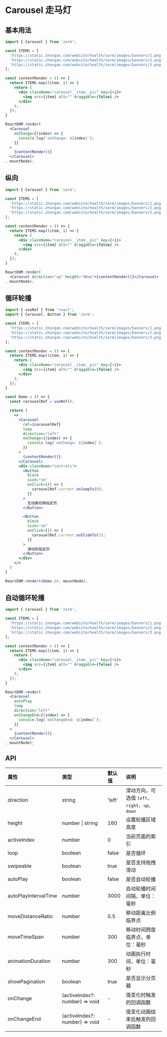 # Carousel 走马灯



## 基本用法
```jsx
import { Carousel } from 'zarm';

const ITEMS = [
  'https://static.zhongan.com/website/health/zarm/images/banners/1.png',
  'https://static.zhongan.com/website/health/zarm/images/banners/2.png',
  'https://static.zhongan.com/website/health/zarm/images/banners/3.png',
];

const contentRender = () => {
  return ITEMS.map((item, i) => {
    return (
      <div className="carousel__item__pic" key={+i}>
        <img src={item} alt="" draggable={false} />
      </div>
    );
  });
}

ReactDOM.render(
  <Carousel
    onChange={(index) => {
      console.log(`onChange: ${index}`);
    }}
  >
    {contentRender()}
  </Carousel>
, mountNode);
```



## 纵向
```jsx
import { Carousel } from 'zarm';

const ITEMS = [
  'https://static.zhongan.com/website/health/zarm/images/banners/1.png',
  'https://static.zhongan.com/website/health/zarm/images/banners/2.png',
  'https://static.zhongan.com/website/health/zarm/images/banners/3.png',
];

const contentRender = () => {
  return ITEMS.map((item, i) => {
    return (
      <div className="carousel__item__pic" key={+i}>
        <img src={item} alt="" draggable={false} />
      </div>
    );
  });
}

ReactDOM.render(
  <Carousel direction="up" height="48vw">{contentRender()}</Carousel>
, mountNode);
```



## 循环轮播
```jsx
import { useRef } from 'react';
import { Carousel, Button } from 'zarm';

const ITEMS = [
  'https://static.zhongan.com/website/health/zarm/images/banners/1.png',
  'https://static.zhongan.com/website/health/zarm/images/banners/2.png',
  'https://static.zhongan.com/website/health/zarm/images/banners/3.png',
];

const contentRender = () => {
  return ITEMS.map((item, i) => {
    return (
      <div className="carousel__item__pic" key={+i}>
        <img src={item} alt="" draggable={false} />
      </div>
    );
  });
}

const Demo = () => {
  const carouselRef = useRef();

  return (
    <>
      <Carousel
        ref={carouselRef}
        loop
        direction="left"
        onChange={(index) => {
          console.log(`onChange: ${index}`);
        }}
      >
        {contentRender()}
      </Carousel>
      <div className="controls">
        <Button
          block
          size="sm"
          onClick={() => {
            carouselRef.current.onJumpTo(0);
          }}
        >
          无动画切换指定页
        </Button>

        <Button
          block
          size="sm"
          onClick={() => {
            carouselRef.current.onSlideTo(2);
          }}
        >
          滑动到指定页
        </Button>
      </div>
    </>
  )
}

ReactDOM.render(<Demo />, mountNode);
```



## 自动循环轮播
```jsx
import { Carousel } from 'zarm';

const ITEMS = [
  'https://static.zhongan.com/website/health/zarm/images/banners/1.png',
  'https://static.zhongan.com/website/health/zarm/images/banners/2.png',
  'https://static.zhongan.com/website/health/zarm/images/banners/3.png',
];

const contentRender = () => {
  return ITEMS.map((item, i) => {
    return (
      <div className="carousel__item__pic" key={+i}>
        <img src={item} alt="" draggable={false} />
      </div>
    );
  });
}

ReactDOM.render(
  <Carousel
    autoPlay
    loop
    direction="left"
    onChangeEnd={(index) => {
      console.log(`onChangeEnd: ${index}`);
    }}
  >
    {contentRender()}
  </Carousel>
, mountNode);
```



## API

| 属性 | 类型 | 默认值 | 说明 |
| :--- | :--- | :--- | :--- |
| direction | string | 'left' | 滑动方向，可选值 `left`、`right`、`up`、`down` |
| height | number \| string | 160 | 设置轮播区域高度 |
| activeIndex | number | 0 | 当前页面的索引 |
| loop | boolean | false | 是否循环 |
| swipeable | boolean | true | 是否支持拖拽滑动 |
| autoPlay | boolean | false | 是否自动轮播 |
| autoPlayIntervalTime | number | 3000 | 自动轮播时间间隔，单位：毫秒 |
| moveDistanceRatio | number | 0.5 | 移动距离比例临界点 |
| moveTimeSpan | number | 300 | 移动时间跨度临界点，单位：毫秒 |
| animationDuration | number | 300 | 动画执行时间，单位：毫秒 |
| showPagination | boolean | true | 是否显示分页器 |
| onChange | (activeIndex?: number) => void | - | 值变化时触发的回调函数 |
| onChangeEnd | (activeIndex?: number) => void | - | 值变化动画结束后触发的回调函数 |
